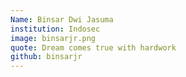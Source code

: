 ```yaml
---
Name: Binsar Dwi Jasuma
institution: Indosec
image: binsarjr.png
quote: Dream comes true with hardwork
github: binsarjr
---
```

